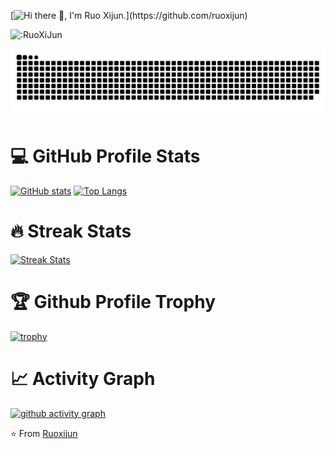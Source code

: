 [![Hi there 👋, I'm Ruo Xijun.](https://readme-typing-svg.demolab.com?font=Fira+Code&weight=600&size=22&duration=2000&pause=1000&color=F70000&background=FFFFFF00&center=false%C2%A0%E9%94%99%E8%AF%AF&vCenter=false%C2%A0%E9%94%99%E8%AF%AF&multiline=true&repeat=true%C2%A0%E7%9C%9F&random=false%C2%A0%E9%94%99%E8%AF%AF&width=435&lines=Hi+there+%F0%9F%91%8B%2C+I'm+Ruo+Xijun.)](https://github.com/ruoxijun)

![:RuoXiJun](https://count.getloli.com/get/@:ruoxijun)

<picture>
  <source media="(prefers-color-scheme: dark)" srcset="https://raw.githubusercontent.com/ruoxijun/ruoxijun/output/github-contribution-grid-snake-dark.svg">
  <source media="(prefers-color-scheme: light)" srcset="https://raw.githubusercontent.com/ruoxijun/ruoxijun/output/github-contribution-grid-snake.svg">
  <img alt="github contribution grid snake animation" src="https://raw.githubusercontent.com/ruoxijun/ruoxijun/output/github-contribution-grid-snake.svg">
</picture>

# 💻 GitHub Profile Stats

<a href="https://github.com/ruoxijun"><img alt="GitHub stats" src="https://github-readme-stats.vercel.app/api?username=ruoxijun&count_private=true&show_icons=true&theme=ambient_gradient" height="180px"/></a>
<a href="https://github.com/ruoxijun"><img alt="Top Langs" src="https://github-readme-stats.vercel.app/api/top-langs/?username=ruoxijun&layout=compact&theme=ambient_gradient" height="180px"/></a>

<!-- [![GitHub stats](https://github-readme-stats.vercel.app/api?username=ruoxijun&count_private=true&show_icons=true&theme=ambient_gradient)](https://github.com/ruoxijun)

[![Top Langs](https://github-readme-stats.vercel.app/api/top-langs/?username=ruoxijun&layout=compact&theme=ambient_gradient)](https://github.com/ruoxijun) -->

# 🔥 Streak Stats

<a href="https://github.com/ruoxijun">
    <img title="🔥 Get streak stats for your profile at git.io/streak-stats" alt="Streak Stats" src="https://streak-stats.demolab.com/?user=ruoxijun&theme=monokai-metallian&locale=zh_Hans&date_format=%5BY.%5Dn.j"/>
</a>

# 🏆 Github Profile Trophy

[![trophy](https://github-profile-trophy.vercel.app/?username=ruoxijun&theme=onedark&column=6&margin-w=15&margin-h=15)](https://github.com/ruoxijun)

# 📈 Activity Graph

[![github activity graph](https://github-readme-activity-graph.vercel.app/graph?username=ruoxijun&theme=react)](https://github.com/ruoxijun)

⭐️ From [Ruoxijun](https://github.com/ruoxijun)
